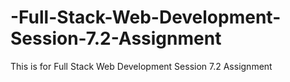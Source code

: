 # -Full-Stack-Web-Development-Session-7.2-Assignment
This is for Full Stack Web Development Session 7.2 Assignment
